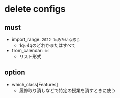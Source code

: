 # delete configs
## must
- import_range: `2022-1qみたいな感じ`
  - 1q~4qのどれかまたはすべて
- from_calendar: `id`
  - リスト形式

## option
- which_class[Features]
  - 履修取り消しなどで特定の授業を消すときに使う
